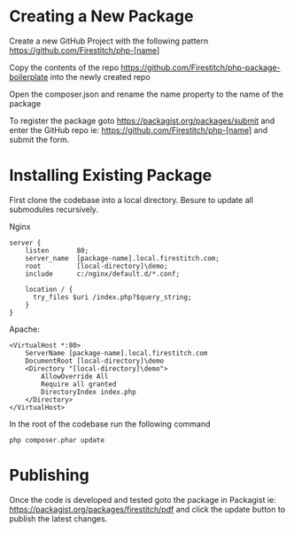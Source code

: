 # Creating a New Package

Create a new GitHub Project with the following pattern https://github.com/Firestitch/php-[name]

Copy the contents of the repo https://github.com/Firestitch/php-package-boilerplate into the newly created repo

Open the composer.json and rename the name property to the name of the package

To register the package goto https://packagist.org/packages/submit and enter the GitHub repo ie: https://github.com/Firestitch/php-[name] and submit the form.

# Installing Existing Package

First clone the codebase into a local directory. Besure to update all submodules recursively.

Nginx
```
server {
    listen       80;
    server_name  [package-name].local.firestitch.com;
    root         [local-directory]\demo;
    include      c:/nginx/default.d/*.conf;

    location / {
      try_files $uri /index.php?$query_string;
    }
}
```
Apache:
```
<VirtualHost *:80>
    ServerName [package-name].local.firestitch.com
    DocumentRoot [local-directory]\demo
    <Directory "[local-directory]\demo"> 
        AllowOverride All
        Require all granted
        DirectoryIndex index.php
    </Directory>
</VirtualHost>
```

In the root of the codebase run the following command

```
php composer.phar update
```


# Publishing 

Once the code is developed and tested goto the package in Packagist ie: https://packagist.org/packages/firestitch/pdf and click the update button to publish the latest changes.
